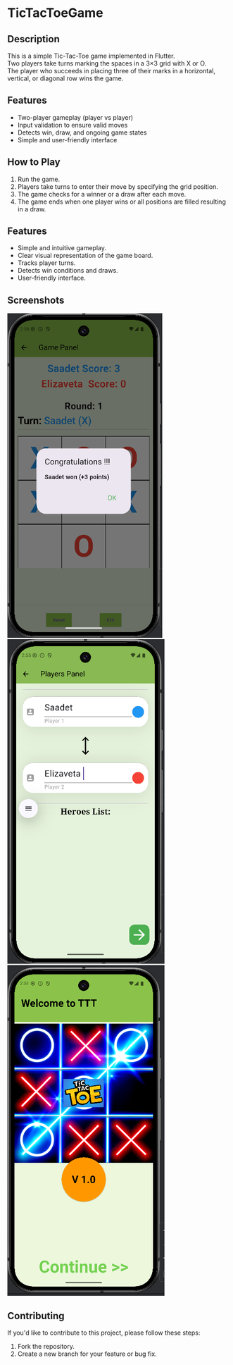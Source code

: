 # TicTacToeGame

## Description
This is a simple Tic-Tac-Toe game implemented in Flutter.  
Two players take turns marking the spaces in a 3×3 grid with X or O.  
The player who succeeds in placing three of their marks in a horizontal, vertical, or diagonal row wins the game.

## Features
- Two-player gameplay (player vs player)
- Input validation to ensure valid moves
- Detects win, draw, and ongoing game states
- Simple and user-friendly interface

## How to Play
1. Run the game.  
2. Players take turns to enter their move by specifying the grid position.  
3. The game checks for a winner or a draw after each move.  
4. The game ends when one player wins or all positions are filled resulting in a draw.

## Features

* Simple and intuitive gameplay.
* Clear visual representation of the game board.
* Tracks player turns.
* Detects win conditions and draws.
* User-friendly interface.

## Screenshots

![Game Screenshot](GamePage.png) <!-- Add your screenshot path -->
![Game Screenshot](PlayerLoginPage.png)  <!-- Add your screenshot path -->
![Game Screenshot](WelcomePage.png)  <!-- Add your screenshot path -->

## Contributing

If you'd like to contribute to this project, please follow these steps:

1.  Fork the repository.
2.  Create a new branch for your feature or bug fix.
